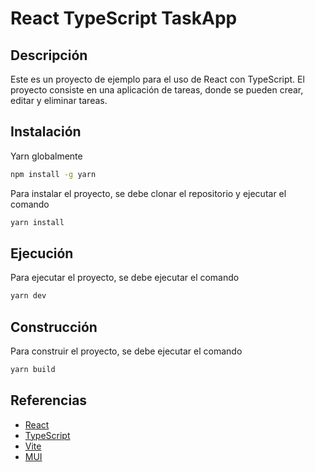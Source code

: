 # React TypeScript TaskApp
## Descripción
Este es un proyecto de ejemplo para el uso de React con TypeScript. El proyecto consiste en una aplicación de tareas, donde se pueden crear, editar y eliminar tareas.

## Instalación
Yarn globalmente
```bash
npm install -g yarn
```

Para instalar el proyecto, se debe clonar el repositorio y ejecutar el comando
```bash
yarn install
```

## Ejecución
Para ejecutar el proyecto, se debe ejecutar el comando
```bash
yarn dev
```

## Construcción
Para construir el proyecto, se debe ejecutar el comando
```bash
yarn build
```

## Referencias
- [React](https://es.react.dev/)
- [TypeScript](https://www.typescriptlang.org/)
- [Vite](https://vitejs.dev/)
- [MUI](https://mui.com/material-ui/)
